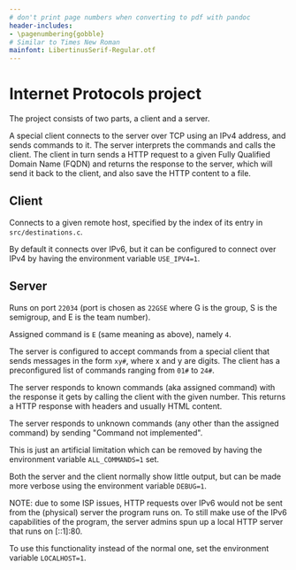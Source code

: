 ```yaml
---
# don't print page numbers when converting to pdf with pandoc
header-includes:
- \pagenumbering{gobble}
# Similar to Times New Roman
mainfont: LibertinusSerif-Regular.otf
---
```


# Internet Protocols project

The project consists of two parts, a client and a server.

A special client connects to the server over TCP using an IPv4 address, and sends commands to it. The server interprets the commands and calls the client. The client in turn sends a HTTP request to a given Fully Qualified Domain Name (FQDN) and returns the response to the server, which will send it back to the client, and also save the HTTP content to a file.

## Client

Connects to a given remote host, specified by the index of its entry in `src/destinations.c`.

By default it connects over IPv6, but it can be configured to connect over IPv4 by having the environment variable `USE_IPV4=1`.

## Server

Runs on port `22034` (port is chosen as `22GSE` where G is the group, S is the semigroup, and E is the team number).

Assigned command is `E` (same meaning as above), namely `4`.

The server is configured to accept commands from a special client that sends messages in the form `xy#`, where x and y are digits. The client has a preconfigured list of commands ranging from `01#` to `24#`.

The server responds to known commands (aka assigned command) with the response it gets by calling the client with the given number. This returns a HTTP response with headers and usually HTML content.

The server responds to unknown commands (any other than the assigned command) by sending "Command not implemented".

This is just an artificial limitation which can be removed by having the environment variable `ALL_COMMANDS=1` set.

Both the server and the client normally show little output, but can be made more verbose using the environment variable `DEBUG=1`.

NOTE: due to some ISP issues, HTTP requests over IPv6 would not be sent from the (physical) server the program runs on. To still make use of the IPv6 capabilities of the program, the server admins spun up a local HTTP server that runs on [::1]:80.

To use this functionality instead of the normal one, set the environment variable `LOCALHOST=1`.
